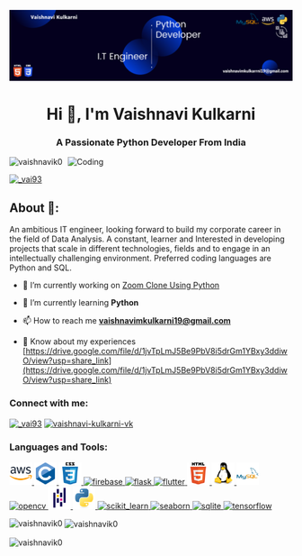 ![logo](https://github.com/vaishnavik0/vaishnavik0/blob/main/Blue%20and%20White%20Architect%20LinkedIn%20Banner.png)
<h1 align="center">Hi 👋, I'm Vaishnavi Kulkarni</h1>
<h3 align="center">A Passionate Python Developer From India</h3>
<img align="right" alt="Coding" width="400" src="https://camo.githubusercontent.com/cae12fddd9d6982901d82580bdf321d81fb299141098ca1c2d4891870827bf17/68747470733a2f2f6d69726f2e6d656469756d2e636f6d2f6d61782f313336302f302a37513379765349765f7430696f4a2d5a2e676966">

<p align="left"> <img src="https://komarev.com/ghpvc/?username=vaishnavik0&label=Profile%20views&color=0e75b6&style=flat" alt="vaishnavik0" /> </p>

<p align="left"> <a href="https://twitter.com/_vai93" target="blank"><img src="https://img.shields.io/twitter/follow/_vai93?logo=twitter&style=for-the-badge" alt="_vai93" /></a> </p>

## About 📝:
   An ambitious IT engineer, looking forward to build my corporate career in the field of Data Analysis. A constant,
learner and Interested in developing projects that scale in different technologies, fields and to engage in an
intellectually challenging environment. Preferred coding languages are Python and SQL.

- 🔭 I’m currently working on [Zoom Clone Using Python](https://github.com/vaishnavik0/Zoom_Clone)

- 🌱 I’m currently learning **Python**

- 📫 How to reach me **vaishnavimkulkarni19@gmail.com**

- 📄 Know about my experiences [https://drive.google.com/file/d/1jvTpLmJ5Be9PbV8i5drGm1YBxy3ddiwO/view?usp=share_link](https://drive.google.com/file/d/1jvTpLmJ5Be9PbV8i5drGm1YBxy3ddiwO/view?usp=share_link)

<h3 align="left">Connect with me:</h3>
<p align="left">
<a href="https://twitter.com/_vai93" target="blank"><img align="center" src="https://raw.githubusercontent.com/rahuldkjain/github-profile-readme-generator/master/src/images/icons/Social/twitter.svg" alt="_vai93" height="30" width="40" /></a>
<a href="https://linkedin.com/in/vaishnavi-kulkarni-vk" target="blank"><img align="center" src="https://raw.githubusercontent.com/rahuldkjain/github-profile-readme-generator/master/src/images/icons/Social/linked-in-alt.svg" alt="vaishnavi-kulkarni-vk" height="30" width="40" /></a>
</p>

<h3 align="left">Languages and Tools:</h3>
<p align="left"> <a href="https://aws.amazon.com" target="_blank" rel="noreferrer"> <img src="https://raw.githubusercontent.com/devicons/devicon/master/icons/amazonwebservices/amazonwebservices-original-wordmark.svg" alt="aws" width="40" height="40"/> </a> <a href="https://www.cprogramming.com/" target="_blank" rel="noreferrer"> <img src="https://raw.githubusercontent.com/devicons/devicon/master/icons/c/c-original.svg" alt="c" width="40" height="40"/> </a> <a href="https://www.w3schools.com/css/" target="_blank" rel="noreferrer"> <img src="https://raw.githubusercontent.com/devicons/devicon/master/icons/css3/css3-original-wordmark.svg" alt="css3" width="40" height="40"/> </a> <a href="https://firebase.google.com/" target="_blank" rel="noreferrer"> <img src="https://www.vectorlogo.zone/logos/firebase/firebase-icon.svg" alt="firebase" width="40" height="40"/> </a> <a href="https://flask.palletsprojects.com/" target="_blank" rel="noreferrer"> <img src="https://www.vectorlogo.zone/logos/pocoo_flask/pocoo_flask-icon.svg" alt="flask" width="40" height="40"/> </a> <a href="https://flutter.dev" target="_blank" rel="noreferrer"> <img src="https://www.vectorlogo.zone/logos/flutterio/flutterio-icon.svg" alt="flutter" width="40" height="40"/> </a> <a href="https://www.w3.org/html/" target="_blank" rel="noreferrer"> <img src="https://raw.githubusercontent.com/devicons/devicon/master/icons/html5/html5-original-wordmark.svg" alt="html5" width="40" height="40"/> </a> <a href="https://www.linux.org/" target="_blank" rel="noreferrer"> <img src="https://raw.githubusercontent.com/devicons/devicon/master/icons/linux/linux-original.svg" alt="linux" width="40" height="40"/> </a> <a href="https://www.mysql.com/" target="_blank" rel="noreferrer"> <img src="https://raw.githubusercontent.com/devicons/devicon/master/icons/mysql/mysql-original-wordmark.svg" alt="mysql" width="40" height="40"/> </a> <a href="https://opencv.org/" target="_blank" rel="noreferrer"> <img src="https://www.vectorlogo.zone/logos/opencv/opencv-icon.svg" alt="opencv" width="40" height="40"/> </a> <a href="https://pandas.pydata.org/" target="_blank" rel="noreferrer"> <img src="https://raw.githubusercontent.com/devicons/devicon/2ae2a900d2f041da66e950e4d48052658d850630/icons/pandas/pandas-original.svg" alt="pandas" width="40" height="40"/> </a> <a href="https://www.python.org" target="_blank" rel="noreferrer"> <img src="https://raw.githubusercontent.com/devicons/devicon/master/icons/python/python-original.svg" alt="python" width="40" height="40"/> </a> <a href="https://scikit-learn.org/" target="_blank" rel="noreferrer"> <img src="https://upload.wikimedia.org/wikipedia/commons/0/05/Scikit_learn_logo_small.svg" alt="scikit_learn" width="40" height="40"/> </a> <a href="https://seaborn.pydata.org/" target="_blank" rel="noreferrer"> <img src="https://seaborn.pydata.org/_images/logo-mark-lightbg.svg" alt="seaborn" width="40" height="40"/> </a> <a href="https://www.sqlite.org/" target="_blank" rel="noreferrer"> <img src="https://www.vectorlogo.zone/logos/sqlite/sqlite-icon.svg" alt="sqlite" width="40" height="40"/> </a> <a href="https://www.tensorflow.org" target="_blank" rel="noreferrer"> <img src="https://www.vectorlogo.zone/logos/tensorflow/tensorflow-icon.svg" alt="tensorflow" width="40" height="40"/> </a> </p>

<p><img align="left" src="https://github-readme-stats.vercel.app/api/top-langs?username=vaishnavik0&show_icons=true&locale=en&layout=compact" alt="vaishnavik0" /></p>

<p>&nbsp;<img align="center" src="https://github-readme-stats.vercel.app/api?username=vaishnavik0&show_icons=true&locale=en" alt="vaishnavik0" /></p>

<p><img align="center" src="https://github-readme-streak-stats.herokuapp.com/?user=vaishnavik0&" alt="vaishnavik0" /></p>
